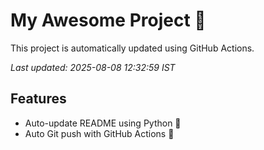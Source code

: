 # My Awesome Project 🚀

This project is automatically updated using GitHub Actions.

_Last updated: 2025-08-08 12:32:59 IST_

## Features
- Auto-update README using Python 🐍
- Auto Git push with GitHub Actions 🤖
